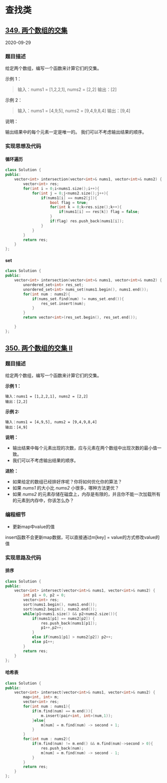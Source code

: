 # 查找类

## [349. 两个数组的交集](https://leetcode-cn.com/problems/intersection-of-two-arrays/)

2020-09-29

### 题目描述

给定两个数组，编写一个函数来计算它们的交集。

示例 1：

> 输入：nums1 = [1,2,2,1], nums2 = [2,2]
> 输出：[2]

示例 2：

> 输入：nums1 = [4,9,5], nums2 = [9,4,9,8,4]
> 输出：[9,4]

说明：

输出结果中的每个元素一定是唯一的。
我们可以不考虑输出结果的顺序。

### 实现思想及代码

#### 循环遍历

```c++
class Solution {
public:
    vector<int> intersection(vector<int>& nums1, vector<int>& nums2) {
        vector<int> res;
        for(int i = 0;i<nums1.size();i++){
            for(int j = 0;j<nums2.size();j++){
                if(nums1[i] == nums2[j]){
                    bool flag = true;
                    for(int k = 0;k<res.size();k++){
                        if(nums1[i] == res[k]) flag = false;
                    }
                    if(flag) res.push_back(nums1[i]);
                }
            }
        }
        return res;
    }
};
```

#### set

```c++
class Solution {
public:
    vector<int> intersection(vector<int>& nums1, vector<int>& nums2) {
        unordered_set<int> res_set;
        unordered_set<int> nums_set(nums1.begin(), nums1.end());
        for(int num : nums2){
            if(nums_set.find(num) != nums_set.end()){
                res_set.insert(num);
            }
        }
        return vector<int>(res_set.begin(), res_set.end());
        
    }
};
```

## [350. 两个数组的交集 II](https://leetcode-cn.com/problems/intersection-of-two-arrays-ii/)

### 题目描述

给定两个数组，编写一个函数来计算它们的交集。

**示例 1：**

```
输入：nums1 = [1,2,2,1], nums2 = [2,2]
输出：[2,2]
```

**示例 2:**

```
输入：nums1 = [4,9,5], nums2 = [9,4,9,8,4]
输出：[4,9]
```

**说明：**

- 输出结果中每个元素出现的次数，应与元素在两个数组中出现次数的最小值一致。
- 我们可以不考虑输出结果的顺序。

**进阶：**

- 如果给定的数组已经排好序呢？你将如何优化你的算法？
- 如果 *nums1* 的大小比 *nums2* 小很多，哪种方法更优？
- 如果 *nums2* 的元素存储在磁盘上，内存是有限的，并且你不能一次加载所有的元素到内存中，你该怎么办？

### 编程细节

* 更新map中value的值

insert函数不会更新map数据，可以直接通过m[key] = value的方式修改value的值

### 实现思路及代码

#### 排序

```c++
class Solution {
public:
    vector<int> intersect(vector<int>& nums1, vector<int>& nums2) {
        int p1 = 0, p2 = 0;
        vector<int> res;
        sort(nums1.begin(), nums1.end());
        sort(nums2.begin(), nums2.end());
        while(p1<nums1.size() && p2<nums2.size()){
            if(nums1[p1] == nums2[p2]) {
                res.push_back(nums1[p1]);
                p1++,p2++;
            }
            else if(nums1[p1] > nums2[p2]) p2++;
            else p1++;
        }
        return res;
    }
};
```

#### 哈希表

```c++
class Solution {
public:
    vector<int> intersect(vector<int>& nums1, vector<int>& nums2) {
        map<int, int> m;
        vector<int> res;
        for(int num : nums1){
            if(m.find(num) == m.end()){
                m.insert(pair<int, int>(num,1));
            }else{
                m[num] = m.find(num) -> second + 1;
            }
        }
        for(int num : nums2){
            if(m.find(num) != m.end() && m.find(num)->second > 0){
                res.push_back(num);
                m[num] = m.find(num) -> second - 1;
            }
        }
        return res;
    }
};
```

